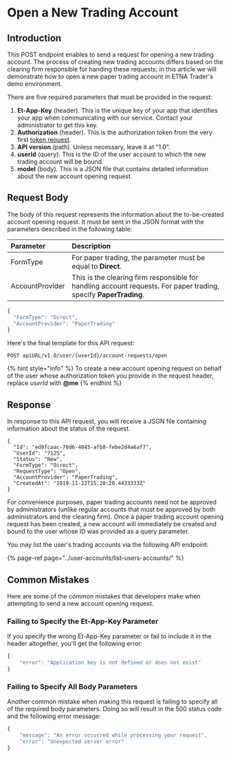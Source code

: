 # Open a New Trading Account

## Introduction

This POST endpoint enables to send a request for opening a new trading account. The process of creating new trading accounts differs based on the clearing firm responsible for handing these requests; in this article we will demonstrate how to open a new paper trading account in ETNA Trader's demo environment.

There are five required parameters that must be provided in the request:

1. **Et-App-Key** \(header\). This is the unique key of your app that identifies your app when communicating with our service. Contact your administrator to get this key.
2. **Authorization** \(header\). This is the authorization token from the very first [token request](../authentication/).
3. **API version** \(path\). Unless necessary, leave it at "1.0".
4. **userId** \(query\). This is the ID of the user account to which the new trading account will be bound.
5. **model** \(body\). This is a JSON file that contains detailed information about the new account opening request.

## Request Body

The body of this request represents the information about the to-be-created account opening request. It must be sent in the JSON format with the parameters described in the following table:

| Parameter | Description |
| :--- | :--- |
| FormType | For paper trading, the parameter must be equal to **Direct**. |
| AccountProvider | This is the clearing firm responsible for handling account requests. For paper trading, specify **PaperTrading**. |

```javascript
{
  "FormType": "Direct",
  "AccountProvider": "PaperTrading"
}
```

Here's the final template for this API request:

```text
POST apiURL/v1.0/user/{userId}/account-requests/open
```

{% hint style="info" %}
To create a new account opening request on behalf of the user whose authorization token you provide in the request header, replace _userId_ with **@me**
{% endhint %}

## Response

In response to this API request, you will receive a JSON file containing information about the status of the request.

```text
{
  "Id": "ed8fcaac-70d6-4045-afb8-febe2d4a6af7",
  "UserId": "7125",
  "Status": "New",
  "FormType": "Direct",
  "RequestType": "Open",
  "AccountProvider": "PaperTrading",
  "CreatedAt": "2019-11-22T15:20:20.4433333Z"
}
```

For convenience purposes, paper trading accounts need not be approved by administrators \(unlike regular accounts that must be approved by both administrators and the clearing firm\). Once a paper trading account opening request has been created, a new account will immediately be created and bound to the user whose ID was provided as a query parameter.

You may list the user's trading accounts via the following API endpoint:

{% page-ref page="../user-accounts/list-users-accounts/" %}

## Common Mistakes

Here are some of the common mistakes that developers make when attempting to send a new account opening request.

### Failing to Specify the Et-App-Key Parameter

If you specify the wrong Et-App-Key parameter or fail to include it in the header altogether, you'll get the following error:

```javascript
{
    "error": "Application key is not defined or does not exist"
}
```

### Failing to Specify All Body Parameters

Another common mistake when making this request is failing to specify all of the required body parameters. Doing so will result in the 500 status code and the following error message:

```javascript
{
    "message": "An error occurred while processing your request",
    "error": "Unexpected server error"
}
```


